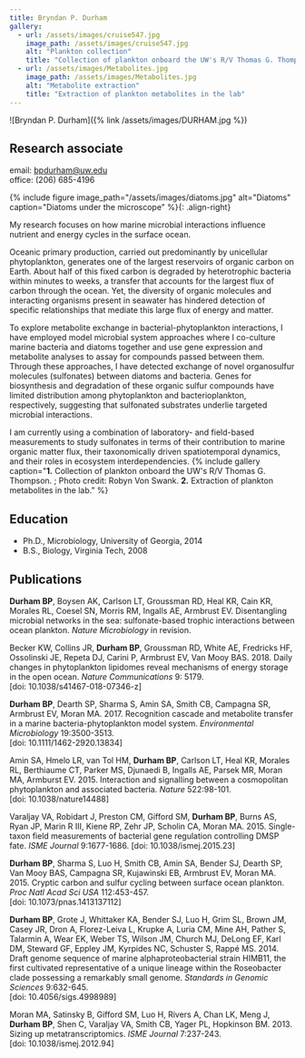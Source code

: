 ```yaml
---
title: Bryndan P. Durham
gallery:
  - url: /assets/images/cruise547.jpg
    image_path: /assets/images/cruise547.jpg
    alt: "Plankton collection"
    title: "Collection of plankton onboard the UW's R/V Thomas G. Thompson"
  - url: /assets/images/Metabolites.jpg
    image_path: /assets/images/Metabolites.jpg
    alt: "Metabolite extraction"
    title: "Extraction of plankton metabolites in the lab"
---
```

![Bryndan P. Durham]({% link /assets/images/DURHAM.jpg %})

## Research associate
email: bpdurham@uw.edu  
office: (206) 685-4196  


{% include figure image_path="/assets/images/diatoms.jpg" alt="Diatoms" caption="Diatoms under the microscope" %}{: .align-right}

My research focuses on how marine microbial interactions influence nutrient and energy cycles in the surface ocean.

Oceanic primary production, carried out predominantly by unicellular phytoplankton, generates one of the largest reservoirs of organic carbon on Earth. About half of this fixed carbon is degraded by heterotrophic bacteria within minutes to weeks, a transfer that accounts for the largest flux of carbon through the ocean. Yet, the diversity of organic molecules and interacting organisms present in seawater has hindered detection of specific relationships that mediate this large flux of energy and matter. 

To explore metabolite exchange in bacterial-phytoplankton interactions, I have employed model microbial system approaches where I co-culture marine bacteria and diatoms together and use gene expression and metabolite analyses to assay for compounds passed between them. Through these approaches, I have detected exchange of novel organosulfur molecules (sulfonates) between diatoms and bacteria. Genes for biosynthesis and degradation of these organic sulfur compounds have limited distribution among phytoplankton and bacterioplankton, respectively, suggesting that sulfonated substrates underlie targeted microbial interactions.

I am currently using a combination of laboratory- and field-based measurements to study sulfonates in terms of their contribution to marine organic matter flux, their taxonomically driven spatiotemporal dynamics, and their roles in ecosystem interdependencies.
{% include gallery caption="**1.** Collection of plankton onboard the UW's R/V Thomas G. Thompson. ; Photo credit: Robyn Von Swank. **2.** Extraction of plankton metabolites in the lab." %}

## Education
* Ph.D., Microbiology, University of Georgia, 2014
* B.S., Biology, Virginia Tech, 2008

## Publications

**Durham BP**, Boysen AK, Carlson LT, Groussman RD, Heal KR, Cain KR, Morales RL, Coesel SN, Morris RM, Ingalls AE, Armbrust EV. Disentangling microbial networks in the sea: sulfonate-based trophic interactions between ocean plankton. *Nature Microbiology* in revision.

Becker KW, Collins JR, **Durham BP**, Groussman RD, White AE, Fredricks HF, Ossolinski JE, Repeta DJ, Carini P, Armbrust EV, Van Mooy BAS. 2018. Daily changes in phytoplankton lipidomes reveal mechanisms of energy storage in the open ocean. *Nature Communications* 9: 5179.  
[doi: 10.1038/s41467-018-07346-z]

**Durham BP**, Dearth SP, Sharma S, Amin SA, Smith CB, Campagna SR, Armbrust EV, Moran MA. 2017. Recognition cascade and metabolite transfer in a marine bacteria-phytoplankton model system. *Environmental Microbiology* 19:3500-3513.  
[doi: 10.1111/1462-2920.13834]

Amin SA, Hmelo LR, van Tol HM, **Durham BP**, Carlson LT, Heal KR, Morales RL, Berthiaume CT, Parker MS, Djunaedi B, Ingalls AE, Parsek MR, Moran MA, Armburst EV. 2015. Interaction and signalling between a cosmopolitan phytoplankton and associated bacteria. *Nature* 522:98-101.  
[doi: 10.1038/nature14488]

Varaljay VA, Robidart J, Preston CM, Gifford SM, **Durham BP**, Burns AS, Ryan JP, Marin R III, Kiene RP, Zehr JP, Scholin CA, Moran MA. 2015. Single-taxon field measurements of bacterial gene regulation controlling DMSP fate. *ISME Journal* 9:1677-1686.
[doi: 10.1038/ismej.2015.23]

**Durham BP**, Sharma S, Luo H, Smith CB, Amin SA, Bender SJ, Dearth SP, Van Mooy BAS, Campagna SR, Kujawinski EB, Armbrust EV, Moran MA. 2015. Cryptic carbon and sulfur cycling between surface ocean plankton. *Proc Natl Acad Sci USA* 112:453-457.  
[doi: 10.1073/pnas.1413137112]

**Durham BP**, Grote J, Whittaker KA, Bender SJ, Luo H, Grim SL, Brown JM, Casey JR, Dron A, Florez-Leiva L, Krupke A, Luria CM, Mine AH, Pather S, Talarmin A, Wear EK, Weber TS, Wilson JM, Church MJ, DeLong EF, Karl DM, Steward GF, Eppley JM, Kyrpides NC, Schuster S, Rappé MS. 2014. Draft genome sequence of marine alphaproteobacterial strain HIMB11, the first cultivated representative of a unique lineage within the Roseobacter clade possessing a remarkably small genome. *Standards in Genomic Sciences* 9:632-645.  
[doi: 10.4056/sigs.4998989]

Moran MA, Satinsky B, Gifford SM, Luo H, Rivers A, Chan LK, Meng J, **Durham BP**, Shen C, Varaljay VA, Smith CB, Yager PL, Hopkinson BM. 2013. Sizing up metatranscriptomics. *ISME Journal* 7:237-243.  
[doi: 10.1038/ismej.2012.94]
